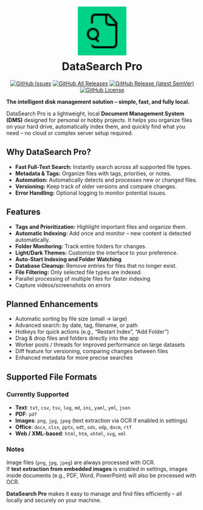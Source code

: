 <h1 align="center">
  <img
    src="./static/favicon.svg"
    width="128"
    alt="DataSearch-Pro Logo"
    style="padding: 5px; border-radius: 8px"
  />
  <br />DataSearch Pro
</h1>

<div align="center">

[![GitHub Issues](https://img.shields.io/github/issues/BlackTiger007/DataSearch-Pro?style=flat-square)](https://github.com/BlackTiger007/DataSearch-Pro/issues)
[![GitHub All Releases](https://img.shields.io/github/downloads/BlackTiger007/DataSearch-Pro/total?style=flat-square)](https://github.com/BlackTiger007/DataSearch-Pro/releases)
[![GitHub Release (latest SemVer)](https://img.shields.io/github/v/release/BlackTiger007/DataSearch-Pro?style=flat-square)](https://github.com/BlackTiger007/DataSearch-Pro/releases)
[![GitHub License](https://img.shields.io/github/license/BlackTiger007/DataSearch-Pro?style=flat-square)](https://github.com/BlackTiger007/DataSearch-Pro/blob/main/LICENSE)

</div>

**The intelligent disk management solution – simple, fast, and fully local.**

DataSearch Pro is a lightweight, local **Document Management System (DMS)** designed for personal or hobby projects. It helps you organize files on your hard drive, automatically index them, and quickly find what you need – no cloud or complex server setup required.

## Why DataSearch Pro?

- **Fast Full-Text Search:** Instantly search across all supported file types.
- **Metadata & Tags:** Organize files with tags, priorities, or notes.
- **Automation:** Automatically detects and processes new or changed files.
- **Versioning:** Keep track of older versions and compare changes.
- **Error Handling:** Optional logging to monitor potential issues.

## Features

- **Tags and Prioritization:** Highlight important files and organize them.
- **Automatic Indexing:** Add once and monitor – new content is detected automatically.
- **Folder Monitoring:** Track entire folders for changes.
- **Light/Dark Themes:** Customize the interface to your preference.
- **Auto-Start Indexing and Folder Watching**
- **Database Cleanup:** Remove entries for files that no longer exist.
- **File Filtering:** Only selected file types are indexed.
- Parallel processing of multiple files for faster indexing
- Capture videos/screenshots on errors

## Planned Enhancements

- Automatic sorting by file size (small → large)
- Advanced search: by date, tag, filename, or path
- Hotkeys for quick actions (e.g., “Restart Index”, “Add Folder”)
- Drag & drop files and folders directly into the app
- Worker pools / threads for improved performance on large datasets
- Diff feature for versioning, comparing changes between files
- Enhanced metadata for more precise searches

## Supported File Formats

### Currently Supported

- **Text**: `txt`, `csv`, `tsv`, `log`, `md`, `ini`, `yaml`, `yml`, `json`
- **PDF**: `pdf`
- **Images**: `png`, `jpg`, `jpeg` (text extraction via OCR if enabled in settings)
- **Office**: `docx`, `xlsx`, `pptx`, `odt`, `ods`, `odp`, `docm`, `rtf`
- **Web / XML-based**: `html`, `htm`, `xhtml`, `svg`, `xml`

### Notes

Image files (`png`, `jpg`, `jpeg`) are always processed with OCR.  
If **text extraction from embedded images** is enabled in settings, images inside documents (e.g., PDF, Word, PowerPoint) will also be processed with OCR.

**DataSearch Pro** makes it easy to manage and find files efficiently – all locally and securely on your machine.
